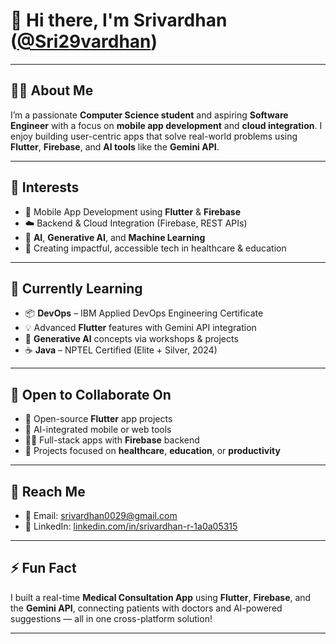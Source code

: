 # 👋 Hi there, I'm Srivardhan ([@Sri29vardhan](https://github.com/Sri29vardhan))

---

## 👨‍💻 About Me

I’m a passionate **Computer Science student** and aspiring **Software Engineer** with a focus on **mobile app development** and **cloud integration**. I enjoy building user-centric apps that solve real-world problems using **Flutter**, **Firebase**, and **AI tools** like the **Gemini API**.

---

## 👀 Interests

- 🧩 Mobile App Development using **Flutter** & **Firebase**  
- ☁️ Backend & Cloud Integration (Firebase, REST APIs)  
- 🤖 **AI**, **Generative AI**, and **Machine Learning**  
- 🧠 Creating impactful, accessible tech in healthcare & education

---

## 🌱 Currently Learning

- 📦 **DevOps** – IBM Applied DevOps Engineering Certificate  
- 💡 Advanced **Flutter** features with Gemini API integration  
- 🤖 **Generative AI** concepts via workshops & projects  
- ☕ **Java** – NPTEL Certified (Elite + Silver, 2024)

---

## 💞️ Open to Collaborate On

- 🤝 Open-source **Flutter** app projects  
- 🤖 AI-integrated mobile or web tools  
- 🧑‍🏫 Full-stack apps with **Firebase** backend  
- 💬 Projects focused on **healthcare**, **education**, or **productivity**

---

## 🔗 Reach Me

- 📧 Email: [srivardhan0029@gmail.com](mailto:srivardhan0029@gmail.com)  
- 💼 LinkedIn: [linkedin.com/in/srivardhan-r-1a0a05315](https://www.linkedin.com/in/srivardhan-r-1a0a05315)  


---

## ⚡ Fun Fact

I built a real-time **Medical Consultation App** using **Flutter**, **Firebase**, and the **Gemini API**, connecting patients with doctors and AI-powered suggestions — all in one cross-platform solution!

---

<!---
Sri29vardhan/Sri29vardhan is a ✨ special ✨ repository because its `README.md` (this file) appears on your GitHub profile.
You can click the Preview link to take a look at your changes.
--->
